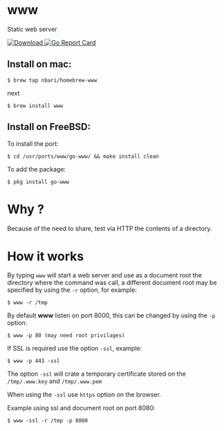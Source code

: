 # www

Static web server

 [ ![Download](https://api.bintray.com/packages/nbari/www/www/images/download.svg) ](https://bintray.com/nbari/www/www/_latestVersion)
 [![Go Report Card](https://goreportcard.com/badge/github.com/nbari/www)](https://goreportcard.com/report/github.com/nbari/www)

## Install on mac:

    $ brew tap nbari/homebrew-www

next

    $ brew install www

## Install on FreeBSD:

To install the port:

    $ cd /usr/ports/www/go-www/ && make install clean

To add the package:

    $ pkg install go-www


# Why ?

Because of the need to share, test via HTTP the contents of a directory.


# How it works

By typing ``www`` will start a web server and use as a document root the
directory where the command was call, a different document root may be specified
by using the ``-r`` option, for example:

    $ www -r /tmp

By default  **www** listen on port 8000, this can be changed by using the ``-p`` option:

    $ www -p 80 (may need root privilages)


If SSL is required use the option ``-ssl``, example:

    $ www -p 443 -ssl

The option ``-ssl`` will crate a temporary certificate stored on the
``/tmp/.www.key`` and ``/tmp/.www.pem``

When using the ``-ssl`` use ``https`` option on the browser.

Example using ssl and document root on port 8080:

    $ www -ssl -r /tmp -p 8080
